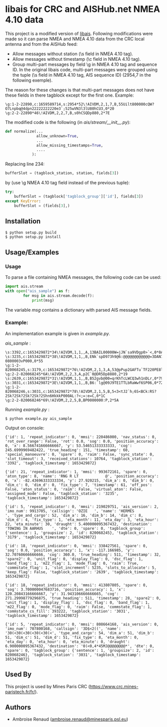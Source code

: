 
# libais for CRC and AISHub.net NMEA 4.10 data

This project is a modified version of [libais](https://github.com/schwehr/libais).
Following modifications were made so it can parse NMEA and NMEA 4.10 data from the CRC local antenna and from the AISHub feed:

* Allow messages without station (\s field in NMEA 4.10 tag).
* Allow messages without timestamp (\c field in NMEA 4.10 tag).
* Group multi-part messages by field \g in NMEA 4.10 tag and sequence ID.
In the original libais code, multi-part messages were grouped using the tuple (\s field in NMEA 4.10 tag, AIS sequence ID) (2954,7 in the following exemple).

The reason for these changes is that multi-part messages does not have these fields in there tagblock except for the first one. Example:
```
\g:1-2-22890,c:1659589714,s:2954*52\!AIVDM,2,1,7,B,55Uilt800000cQW?O7Lnpbq@4dpn22222222220e3`;525wVN3l3lU80hCU3,0*20
\g:2-2-22890*46\!AIVDM,2,2,7,B,s0hCSQDp880,2*7E
```
The modified code is the following (in _ais/stream/\_\_init\_\_.py_):

```python
def normalize(...
              allow_unknown=True,
              ...
              allow_missing_timestamps=True,
              ....
            ):
```
Replacing line 234:
```python
bufferSlot = (tagblock_station, station, fields[3])
```
by (use \g NMEA 4.10 tag field instead of the previous tuple):
```python
try:
    bufferSlot = (tagblock['tagblock_group']['id'], fields[3])
except KeyError:
    bufferSlot = (fields[3],)
```


## Installation

```
$ python setup.py build
$ python setup.py install
```

## Usage/Examples

### Usage
To parse a file containing NMEA messages, the following code can be used:
```python
import ais.stream
with open("ais_sample") as f:
    	for msg in ais.stream.decode(f):
            print(msg)
```
The variable _msg_ contains a dictionary with parsed AIS message fields.



### Example:
An implementation example is given in _example.py_.

_ais_sample_ :
```
\s:3392,c:1653429872*34\!AIVDM,1,1,,A,13BAIL00000W=jJN`sa9VDgp0>`<,0*0A
\s:3235,c:1653429872*38\!AIVDM,1,1,,B,ENk`spD973h9@6:@@@@@@@@@@@@=3DAN7w?0800003vP000,0*55
\g:1-2-820068245,s:3179,c:1653429872*76\!AIVDM,2,1,3,A,53@pPup2GAFTu`TF220PE8lE>22222222222220l20>846inN=U3mjCQ,0*31
\g:2-2-820068245*6A\!AIVDM,2,2,3,A,p2C`0@DR5Dp8880,2*19
\s:2639,c:1653429872*31\!AIVDM,1,1,,B,B52gvb@00=qrKhTcLWCQ3wh1nDLr,0*79
\s:3031,c:1653429872*3E\!AIVDM,1,1,,B,B6:`lg@09J9TE1TTLbRaWwf6SP06,0*72
\g:1-2-820068246,s:3031,c:1653429872*78\!AIVDM,2,1,5,B,5<3<tJ2`h;6S<BCk:RS?2Sk?2Sk?2Sk?2Sk?2Shn6HkkkP000AL:?<;=:e=C,0*1C
\g:2-2-820068246*69\!AIVDM,2,2,5,B,BP0000000:P,2*5A

```

Running _example.py_ :
```
$ python example.py ais_sample
```

Output on console:

```
{'id': 1, 'repeat_indicator': 0, 'mmsi': 220486000, 'nav_status': 0, 'rot_over_range': False, 'rot': 0.0, 'sog': 0.0, 'position_accuracy': 0, 'x': 8.566741666666667, 'y': 53.54651333333333, 'cog': 245.6999969482422, 'true_heading': 151, 'timestamp': 60, 'special_manoeuvre': 0, 'spare': 0, 'raim': False, 'sync_state': 0, 'slot_timeout': 3, 'received_stations': 10764, 'tagblock_station': '3392', 'tagblock_timestamp': 1653429872}

{'id': 21, 'repeat_indicator': 1, 'mmsi': 993672161, 'spare': 0, 'aton_type': 8, 'name': 'RNG R LT            @', 'position_accuracy': 0, 'x': -82.43696333333334, 'y': 27.920215, 'dim_a': 0, 'dim_b': 0, 'dim_c': 0, 'dim_d': 0, 'fix_type': 7, 'timestamp': 61, 'off_pos': False, 'aton_status': 0, 'raim': False, 'virtual_aton': False, 'assigned_mode': False, 'tagblock_station': '3235', 'tagblock_timestamp': 1653429872}

{'id': 5, 'repeat_indicator': 0, 'mmsi': 219029751, 'ais_version': 2, 'imo_num': 9913705, 'callsign': 'OZIE   ', 'name': 'HERMES              ', 'type_and_cargo': 52, 'dim_a': 16, 'dim_b': 14, 'dim_c': 8, 'dim_d': 4, 'fix_type': 1, 'eta_month': 11, 'eta_day': 3, 'eta_hour': 22, 'eta_minute': 30, 'draught': 5.400000095367432, 'destination': 'TOWING IN AARHUS    ', 'dte': 0, 'spare': 0, 'tagblock_group': {'sentence': 1, 'groupsize': 2, 'id': 820068245}, 'tagblock_station': '3179', 'tagblock_timestamp': 1653429872}

{'id': 18, 'repeat_indicator': 0, 'mmsi': 338427561, 'spare': 0, 'sog': 0.0, 'position_accuracy': 1, 'x': -117.166985, 'y': 32.70760666666666, 'cog': 360.0, 'true_heading': 511, 'timestamp': 32, 'spare2': 0, 'unit_flag': 0, 'display_flag': 0, 'dsc_flag': 1, 'band_flag': 1, 'm22_flag': 1, 'mode_flag': 0, 'raim': True, 'commstate_flag': 1, 'slot_increment': 5235, 'slots_to_allocate': 5, 'keep_flag': False, 'tagblock_station': '2639', 'tagblock_timestamp': 1653429872}

{'id': 18, 'repeat_indicator': 0, 'mmsi': 413807805, 'spare': 0, 'sog': 3.700000047683716, 'position_accuracy': 1, 'x': 120.20843166666667, 'y': 31.943106666666665, 'cog': 271.29998779296875, 'true_heading': 511, 'timestamp': 28, 'spare2': 0, 'unit_flag': 1, 'display_flag': 1, 'dsc_flag': 0, 'band_flag': 1, 'm22_flag': 0, 'mode_flag': 0, 'raim': False, 'commstate_flag': 1, 'commstate_cs_fill': 393222, 'tagblock_station': '3031', 'tagblock_timestamp': 1653429872}

{'id': 5, 'repeat_indicator': 0, 'mmsi': 808664168, 'ais_version': 0, 'imo_num': 707800168, 'callsign': '3D$<2((', 'name': '30(<30(<30(<30(<30(<', 'type_and_cargo': 54, 'dim_a': 51, 'dim_b': 51, 'dim_c': 51, 'dim_d': 51, 'fix_type': 8, 'eta_month': 0, 'eta_day': 0, 'eta_hour': 0, 'eta_minute': 0, 'draught': 6.900000095367432, 'destination': '0(<0,4*45MJ@@@@@@@@*', 'dte': 0, 'spare': 0, 'tagblock_group': {'sentence': 1, 'groupsize': 2, 'id': 820068246}, 'tagblock_station': '3031', 'tagblock_timestamp': 1653429872}
```
## Used By
This project is used by Mines Paris CRC (https://www.crc.mines-paristech.fr/fr/).
## Authors
* Ambroise Renaud (ambroise.renaud@minesparis.psl.eu)
